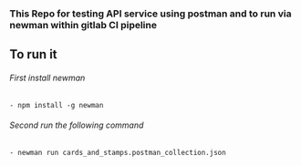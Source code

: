 
### This Repo for testing API service using postman and  to run via newman within gitlab CI pipeline


## To run it 
######    First install newman
    - npm install -g newman


######    Second run the following command
    - newman run cards_and_stamps.postman_collection.json
    

